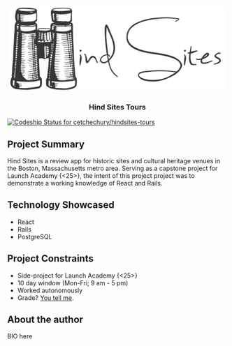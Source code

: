 <p align="center">
  <a href="https://dailyconstitutional.com">
    <img alt="Hindsites" src="https://github.com/cetchechury/hindsites/blob/master/hindsites-logo-large.png" width="500">
  </a>
</p>

<h3 align="center">
  Hind Sites Tours
</h3>

[![Codeship Status for cetchechury/hindsites-tours](https://app.codeship.com/projects/9c1498c0-9edd-0137-b9a3-0aef1a10017d/status?branch=master)](https://app.codeship.com/projects/359227)


## Project Summary
Hind Sites is a review app for historic sites and cultural heritage venues in the Boston, Massachusetts metro area. Serving as a capstone project for Launch Academy {<25>}, the intent of this project project was to demonstrate a working knowledge of React and Rails.

## Technology Showcased
* React
* Rails
* PostgreSQL

## Project Constraints
* Side-project for Launch Academy {<25>}
* 10 day window (Mon-Fri; 9 am - 5 pm)
* Worked autonomously
* Grade? [You tell me](mailto:hello@reacttraining.com).

## About the author
BIO here
